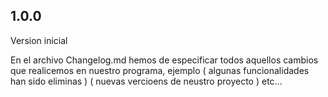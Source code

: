 ## 1.0.0

Version inicial

En el archivo Changelog.md hemos de especificar todos aquellos cambios que realicemos en nuestro programa, ejemplo ( algunas funcionalidades han sido eliminas ) ( nuevas vercioens de neustro proyecto ) etc...